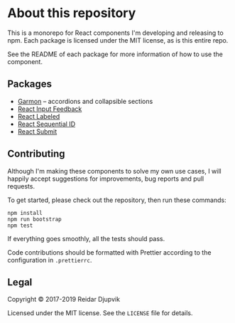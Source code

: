 # About this repository

This is a monorepo for React components I'm developing and releasing to npm.
Each package is licensed under the MIT license, as is this entire repo.

See the README of each package for more information of how to use the component.

## Packages

- [Garmon](packages/garmon) – accordions and collapsible sections
- [React Input Feedback](packages/react-input-feedback)
- [React Labeled](packages/react-labeled)
- [React Sequential ID](packages/react-sequential-id)
- [React Submit](packages/react-submit)

## Contributing

Although I'm making these components to solve my own use cases, I will happily
accept suggestions for improvements, bug reports and pull requests.

To get started, please check out the repository, then run these commands:

```
npm install
npm run bootstrap
npm test
```

If everything goes smoothly, all the tests should pass.

Code contributions should be formatted with Prettier according to the
configuration in `.prettierrc`.

## Legal

Copyright © 2017-2019 Reidar Djupvik

Licensed under the MIT license. See the `LICENSE` file for details.

